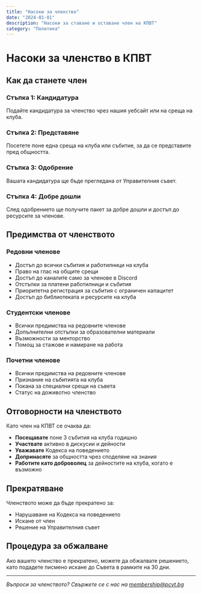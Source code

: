 ```yaml
---
title: "Насоки за членство"
date: "2024-01-01"
description: "Насоки за ставане и оставане член на КПВТ"
category: "Политика"
---
```


# Насоки за членство в КПВТ

## Как да станете член

### Стъпка 1: Кандидатура
Подайте кандидатура за членство чрез нашия уебсайт или на среща на клуба.

### Стъпка 2: Представяне
Посетете поне една среща на клуба или събитие, за да се представите пред общността.

### Стъпка 3: Одобрение
Вашата кандидатура ще бъде прегледана от Управителния съвет.

### Стъпка 4: Добре дошли
След одобрението ще получите пакет за добре дошли и достъп до ресурсите за членове.

## Предимства от членството

### Редовни членове
- Достъп до всички събития и работилници на клуба
- Право на глас на общите срещи
- Достъп до каналите само за членове в Discord
- Отстъпки за платени работилници и събития
- Приоритетна регистрация за събития с ограничен капацитет
- Достъп до библиотеката и ресурсите на клуба

### Студентски членове
- Всички предимства на редовните членове
- Допълнителни отстъпки за образователни материали
- Възможности за менторство
- Помощ за стажове и намиране на работа

### Почетни членове
- Всички предимства на редовните членове
- Признание на събитията на клуба
- Покана за специални срещи на съвета
- Статус на доживотно членство

## Отговорности на членството

Като член на КПВТ се очаква да:

- **Посещавате** поне 3 събития на клуба годишно
- **Участвате** активно в дискусии и дейности
- **Уважавате** Кодекса на поведението
- **Допринасяте** за общността чрез споделяне на знания
- **Работите като доброволец** за дейностите на клуба, когато е възможно

## Прекратяване

Членството може да бъде прекратено за:
- Нарушаване на Кодекса на поведението
- Искане от член
- Решение на Управителния съвет

## Процедура за обжалване

Ако вашето членство е прекратено, можете да обжалвате решението, като подадете писмено искане до Съвета в рамките на 30 дни.

---

*Въпроси за членството? Свържете се с нас на membership@pcvt.bg*
